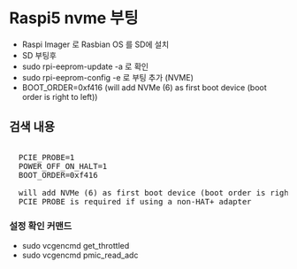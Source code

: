 # Raspi5 nvme 부팅 
- Raspi Imager 로 Rasbian OS 를 SD에 설치
- SD 부팅후
- sudo rpi-eeprom-update -a 로 확인
- sudo rpi-eeprom-config -e 로 부팅 추가 (NVME)
- BOOT_ORDER=0xf416 (will add NVMe (6) as first boot device (boot order is right to left))

## 검색 내용 
<pre> 
  PCIE_PROBE=1
  POWER_OFF_ON_HALT=1
  BOOT_ORDER=0xf416
  
  will add NVMe (6) as first boot device (boot order is right to left) and will also reduce shutdown power consumption to around 0.01W
  PCIE_PROBE is required if using a non-HAT+ adapter
</pre>


### 설정 확인 커맨드 
- sudo vcgencmd get_throttled
- sudo vcgencmd pmic_read_adc 

